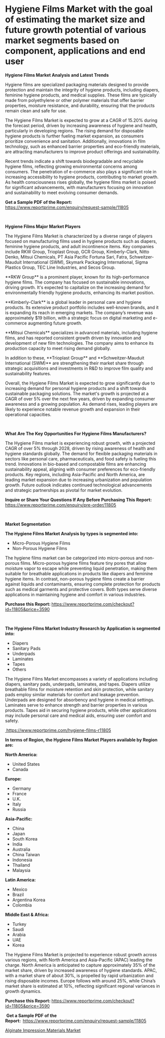 <p><h1>Hygiene Films Market with the goal of estimating the market size and future growth potential of various market segments based on component, applications and end user</h1></p><p><strong>Hygiene Films Market Analysis and Latest Trends</strong></p>
<p><p>Hygiene films are specialized packaging materials designed to provide protection and maintain the integrity of hygiene products, including diapers, feminine hygiene products, and medical supplies. These films are typically made from polyethylene or other polymer materials that offer barrier properties, moisture resistance, and durability, ensuring that the products remain clean and safe for use.</p><p>The Hygiene Films Market is expected to grow at a CAGR of 15.20% during the forecast period, driven by increasing awareness of hygiene and health, particularly in developing regions. The rising demand for disposable hygiene products is further fueling market expansion, as consumers prioritize convenience and sanitation. Additionally, innovations in film technology, such as enhanced barrier properties and eco-friendly materials, are attracting manufacturers to improve product offerings and sustainability.</p><p>Recent trends indicate a shift towards biodegradable and recyclable hygiene films, reflecting growing environmental concerns among consumers. The penetration of e-commerce also plays a significant role in increasing accessibility to hygiene products, contributing to market growth. As health consciousness rises globally, the hygiene films market is poised for significant advancements, with manufacturers focusing on innovation and sustainability to meet evolving consumer demands.</p></p>
<p><strong>Get a Sample PDF of the Report:&nbsp;</strong> <a href="https://www.reportprime.com/enquiry/request-sample/11805?utm_campaign=2265&utm_medium=2&utm_source=Github&utm_content=ia&utm_term=17032025&utm_id=hygiene-films">https://www.reportprime.com/enquiry/request-sample/11805</a></p>
<p>&nbsp;</p>
<p><strong>Hygiene Films Major Market Players</strong></p>
<p><p>The Hygiene Films Market is characterized by a diverse range of players focused on manufacturing films used in hygiene products such as diapers, feminine hygiene products, and adult incontinence items. Key companies include RKW Group, Trioplast Group, GCR Group, Kimberly-Clark, Nitto Denko, Mitsui Chemicals, PT Asia Pacific Fortuna Sari, Fatra, Schweitzer-Mauduit International (SWM), Skymark Packaging International, Sigma Plastics Group, TEC Line Industries, and Secos Group.</p><p>**RKW Group** is a prominent player, known for its high-performance hygiene films. The company has focused on sustainable innovations, driving growth. It's expected to capitalize on the increasing demand for environmentally friendly hygiene products, enhancing its market position.</p><p>**Kimberly-Clark** is a global leader in personal care and hygiene products. Its extensive product portfolio includes well-known brands, and it is expanding its reach in emerging markets. The company’s revenue was approximately $19 billion, with a strategic focus on digital marketing and e-commerce augmenting future growth.</p><p>**Mitsui Chemicals** specializes in advanced materials, including hygiene films, and has reported consistent growth driven by innovation and development of new film technologies. The company aims to enhance its production capacity to meet rising demand globally.</p><p>In addition to these, **Trioplast Group** and **Schweitzer-Mauduit International (SWM)** are strengthening their market share through strategic acquisitions and investments in R&D to improve film quality and sustainability features.</p><p>Overall, the Hygiene Films Market is expected to grow significantly due to increasing demand for personal hygiene products and a shift towards sustainable packaging solutions. The market's growth is projected at a CAGR of over 5% over the next few years, driven by expanding consumer awareness and a growing population. As demand rises, leading players are likely to experience notable revenue growth and expansion in their operational capacities.</p></p>
<p>&nbsp;</p>
<p><strong>What Are The Key Opportunities For Hygiene Films Manufacturers?</strong></p>
<p><p>The Hygiene Films market is experiencing robust growth, with a projected CAGR of over 5% through 2028, driven by rising awareness of health and hygiene standards globally. The demand for flexible packaging materials in sectors like personal care, pharmaceuticals, and food safety is fueling this trend. Innovations in bio-based and compostable films are enhancing sustainability appeal, aligning with consumer preferences for eco-friendly products. Key regions, including Asia-Pacific and North America, are leading market expansion due to increasing urbanization and population growth. Future outlook indicates continued technological advancements and strategic partnerships as pivotal for market evolution.</p></p>
<p><strong>Inquire or Share Your Questions If Any Before Purchasing This Report:</strong> <a href="https://www.reportprime.com/enquiry/pre-order/11805?utm_campaign=2265&utm_medium=2&utm_source=Github&utm_content=ia&utm_term=17032025&utm_id=hygiene-films">https://www.reportprime.com/enquiry/pre-order/11805</a></p>
<p>&nbsp;</p>
<p><strong>Market Segmentation</strong></p>
<p><strong>The Hygiene Films Market Analysis by types is segmented into:</strong></p>
<p><ul><li>Micro-Porous Hygiene Films</li><li>Non-Porous Hygiene Films</li></ul></p>
<p><p>The hygiene films market can be categorized into micro-porous and non-porous films. Micro-porous hygiene films feature tiny pores that allow moisture vapor to escape while preventing liquid penetration, making them suitable for breathable applications in products like diapers and feminine hygiene items. In contrast, non-porous hygiene films create a barrier against liquids and contaminants, ensuring complete protection for products such as medical garments and protective covers. Both types serve diverse applications in maintaining hygiene and comfort in various industries.</p></p>
<p><strong>Purchase this Report:&nbsp;</strong><a href="https://www.reportprime.com/checkout?id=11805&price=3590&utm_campaign=2265&utm_medium=2&utm_source=Github&utm_content=ia&utm_term=17032025&utm_id=hygiene-films">https://www.reportprime.com/checkout?id=11805&price=3590</a></p>
<p>&nbsp;</p>
<p><strong>The Hygiene Films Market Industry Research by Application is segmented into:</strong></p>
<p><ul><li>Diapers</li><li>Sanitary Pads</li><li>Underpads</li><li>Laminates</li><li>Tapes</li><li>Others</li></ul></p>
<p><p>The Hygiene Films Market encompasses a variety of applications including diapers, sanitary pads, underpads, laminates, and tapes. Diapers utilize breathable films for moisture retention and skin protection, while sanitary pads employ similar materials for comfort and leakage prevention. Underpads are designed for absorbency and hygiene in medical settings. Laminates serve to enhance strength and barrier properties in various products. Tapes aid in securing hygiene products, while other applications may include personal care and medical aids, ensuring user comfort and safety.</p></p>
<p><a href="https://www.reportprime.com/hygiene-films-r11805?utm_campaign=2265&utm_medium=2&utm_source=Github&utm_content=ia&utm_term=17032025&utm_id=hygiene-films">&nbsp;https://www.reportprime.com/hygiene-films-r11805</a></p>
<p><strong>In terms of Region, the Hygiene Films Market Players available by Region are:</strong></p>
<p>
    <p> <strong> North America: </strong>
        <ul>
            <li>United States</li>
            <li>Canada</li>
        </ul>
        </p> 
    <p> <strong> Europe: </strong>
        <ul>
            <li>Germany</li>
            <li>France</li>
            <li>U.K.</li>
            <li>Italy</li>
            <li>Russia</li>
        </ul>
        </p> 
    <p> <strong> Asia-Pacific: </strong>
        <ul>
            <li>China</li>
            <li>Japan</li>
            <li>South Korea</li>
            <li>India</li>
            <li>Australia</li>
            <li>China Taiwan</li>
            <li>Indonesia</li>
            <li>Thailand</li>
            <li>Malaysia</li>
        </ul>
        </p> 
    <p> <strong> Latin America: </strong>
        <ul>
            <li>Mexico</li>
            <li>Brazil</li>
            <li>Argentina Korea</li>
            <li>Colombia</li>
        </ul>
        </p> 
    <p> <strong> Middle East & Africa: </strong>
        <ul>
            <li>Turkey</li>
            <li>Saudi</li>
            <li>Arabia</li>
            <li>UAE</li>
            <li>Korea</li>
        </ul>
    </p>
    </p>
<p><p>The Hygiene Films Market is projected to experience robust growth across various regions, with North America and Asia-Pacific (APAC) leading the charge. North America is anticipated to capture approximately 35% of the market share, driven by increased awareness of hygiene standards. APAC, with a market share of about 30%, is propelled by rapid urbanization and rising disposable incomes. Europe follows with around 25%, while China’s market share is estimated at 10%, reflecting significant regional variances in growth dynamics.</p></p>
<p><strong>Purchase this Report: </strong><a href="https://www.reportprime.com/checkout?id=11805&price=3590&utm_campaign=2265&utm_medium=2&utm_source=Github&utm_content=ia&utm_term=17032025&utm_id=hygiene-films">https://www.reportprime.com/checkout?id=11805&price=3590</a></p>
<p>&nbsp;<strong>Get a Sample PDF of the Report:&nbsp;&nbsp;</strong><a href="https://www.reportprime.com/enquiry/request-sample/11805?utm_campaign=2265&utm_medium=2&utm_source=Github&utm_content=ia&utm_term=17032025&utm_id=hygiene-films">https://www.reportprime.com/enquiry/request-sample/11805</a></p>
<p><strong></strong></p>
<p><p><a href="https://github.com/MariaWashington76/Market-Research-Report-List-2/blob/main/alginate-impression-materials-market.md?utm_campaign=2265&utm_medium=2&utm_source=Github&utm_content=ia&utm_term=17032025&utm_id=hygiene-films">Alginate Impression Materials Market</a></p></p>